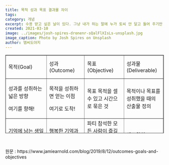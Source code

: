 ```yaml
---
title: 목적 성과 목표 결과물 차이
tags: 
category: 개념
excerpt: 수용 받고 싶은 날이 있다. 그냥 내가 하는 말에 누가 토씨 안 달고 들어 주기만 했음 싶은 날.
created: 2021-03-10
image: ../images/josh-spires-dronenr-sQalFlXIsLs-unsplash.jpg
image_caption: Photo by Josh Spires on Unsplash
author: 엠씨도야지
---
```


<table style="border-collapse: collapse; width: 100%; height: 249px;" border="1"><tbody><tr style="height: 74px;"><td style="width: 25.905%; height: 74px;">목적(Goal)</td><td style="width: 24.095%; height: 74px;">성과(Outcome)</td><td style="width: 25%; height: 74px;">목표(Objective)</td><td style="width: 25%; height: 74px;">성과물(Deliverable)</td></tr><tr style="height: 101px;"><td style="width: 25.905%; height: 101px;">
<p>성과를 성취하는 넓은 방향</p>
<p>여기를 향해!</p></td><td style="width: 24.095%; height: 101px;">
<p>목적을 성취하면 얻는 이점</p>
<p>여기로 도착!</p></td><td style="width: 25%; height: 101px;">목표 목적을 셀 수 있고 시간으로 묶은 것</td><td style="width: 25%; height: 101px;">목적이나 목표를 성취했을 때의 산출물 정의</td></tr><tr style="height: 74px;"><td style="width: 25.905%; height: 74px;">기억에 남는 생일 파티를 준비</td><td style="width: 24.095%; height: 74px;">행복한 기억과 꽉 찬 위</td><td style="width: 25%; height: 74px;">파티 참석한 모든 사람이 즐길 수 있는 샌드위치 20인분</td><td style="width: 25%; height: 74px;">샌드위치</td></tr></tbody></table>
<p> </p>
<p>원문 : https://www.jamiearnold.com/blog/2019/8/12/outcomes-goals-and-objectives</p>
